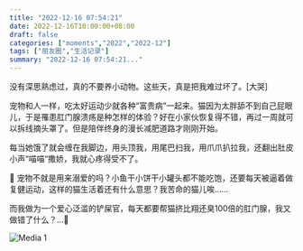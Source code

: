 ```yaml
---
title: "2022-12-16 07:54:21"
date: 2022-12-16T10:00:00+08:00
draft: false
categories: ["moments","2022","2022-12"]
tags: ["朋友圈","生活记录"]
summary: "2022-12-16 07:54:21..."
---
```


没有深思熟虑过，真的不要养小动物。这些天，真是把我难过坏了。[大哭]

宠物和人一样，吃太好运动少就各种“富贵病”一起来。猫因为太胖舔不到自己屁眼儿，于是罹患肛门腺溃疡是种怎样的体验？好在小家伙恢复得不错，再过一周就可以拆线摘头罩了。但是陪伴终身的漫长减肥道路才刚刚开始。

​每当她饿了就会缠在我脚边，用头顶我，用尾巴扫我，用爪爪扒拉我，还翻出肚皮小声“喵喵“撒娇，我就心疼得受不了。

🥲 宠物不就是用来溺爱的吗？小鱼干小饼干小罐头都不能吃饱，还要每天被逼着做复健运动，这样的猫生活着还有什么意思？我苦命的猫儿唉……

而我做为一个爱心泛滥的铲屎官，每天都要帮猫挤比翔还臭100倍的肛门腺，我又做错了什么？…🥹

![Media 1](/Moments/photos/2022-12-16/202212160754210.jpg)

